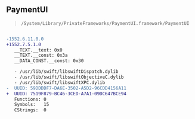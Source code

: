 ## PaymentUI

> `/System/Library/PrivateFrameworks/PaymentUI.framework/PaymentUI`

```diff

-1552.6.11.0.0
+1552.7.5.1.0
   __TEXT.__text: 0x0
   __TEXT.__const: 0x3a
   __DATA_CONST.__const: 0x30

   - /usr/lib/swift/libswiftDispatch.dylib
   - /usr/lib/swift/libswiftObjectiveC.dylib
   - /usr/lib/swift/libswiftXPC.dylib
-  UUID: 59DDDDF7-DA6E-3502-A5D2-96CDD4156A11
+  UUID: 7519F879-BC46-3CED-A7A1-09DC647BCE94
   Functions: 0
   Symbols:   15
   CStrings:  0

```
